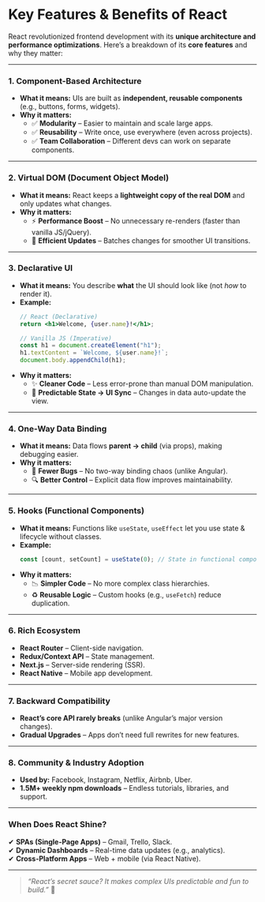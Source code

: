 # **Key Features & Benefits of React**  

React revolutionized frontend development with its **unique architecture and performance optimizations**. Here’s a breakdown of its **core features** and why they matter:  

---

### **1. Component-Based Architecture**  
- **What it means:** UIs are built as **independent, reusable components** (e.g., buttons, forms, widgets).  
- **Why it matters:**  
  - ✅ **Modularity** – Easier to maintain and scale large apps.  
  - ✅ **Reusability** – Write once, use everywhere (even across projects).  
  - ✅ **Team Collaboration** – Different devs can work on separate components.  

---

### **2. Virtual DOM (Document Object Model)**  
- **What it means:** React keeps a **lightweight copy of the real DOM** and only updates what changes.  
- **Why it matters:**  
  - ⚡ **Performance Boost** – No unnecessary re-renders (faster than vanilla JS/jQuery).  
  - 🎯 **Efficient Updates** – Batches changes for smoother UI transitions.  

---

### **3. Declarative UI**  
- **What it means:** You describe **what** the UI should look like (not *how* to render it).  
- **Example:**  
  ```jsx
  // React (Declarative)
  return <h1>Welcome, {user.name}!</h1>;
  
  // Vanilla JS (Imperative)
  const h1 = document.createElement("h1");
  h1.textContent = `Welcome, ${user.name}!`;
  document.body.appendChild(h1);
  ```
- **Why it matters:**  
  - ✨ **Cleaner Code** – Less error-prone than manual DOM manipulation.  
  - 🔄 **Predictable State → UI Sync** – Changes in data auto-update the view.  

---

### **4. One-Way Data Binding**  
- **What it means:** Data flows **parent → child** (via props), making debugging easier.  
- **Why it matters:**  
  - 🐞 **Fewer Bugs** – No two-way binding chaos (unlike Angular).  
  - 🔍 **Better Control** – Explicit data flow improves maintainability.  

---

### **5. Hooks (Functional Components)**  
- **What it means:** Functions like `useState`, `useEffect` let you use state & lifecycle without classes.  
- **Example:**  
  ```jsx
  const [count, setCount] = useState(0); // State in functional components
  ```
- **Why it matters:**  
  - 📉 **Simpler Code** – No more complex class hierarchies.  
  - ♻️ **Reusable Logic** – Custom hooks (e.g., `useFetch`) reduce duplication.  

---

### **6. Rich Ecosystem**  
- **React Router** – Client-side navigation.  
- **Redux/Context API** – State management.  
- **Next.js** – Server-side rendering (SSR).  
- **React Native** – Mobile app development.  

---

### **7. Backward Compatibility**  
- **React’s core API rarely breaks** (unlike Angular’s major version changes).  
- **Gradual Upgrades** – Apps don’t need full rewrites for new features.  

---

### **8. Community & Industry Adoption**  
- **Used by:** Facebook, Instagram, Netflix, Airbnb, Uber.  
- **1.5M+ weekly npm downloads** – Endless tutorials, libraries, and support.  

---

### **When Does React Shine?**  
✔ **SPAs (Single-Page Apps)** – Gmail, Trello, Slack.  
✔ **Dynamic Dashboards** – Real-time data updates (e.g., analytics).  
✔ **Cross-Platform Apps** – Web + mobile (via React Native).  

---


> *“React’s secret sauce? It makes complex UIs predictable and fun to build.”* 🚀